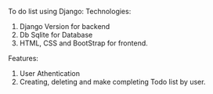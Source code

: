 To do list using Django:
Technologies:
1. Django Version for backend 
2. Db Sqlite for Database 
3. HTML, CSS and BootStrap for frontend. 
 
Features:
1. User Athentication 
2. Creating, deleting and make completing Todo list by user.  
